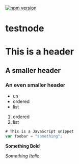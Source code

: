 [![npm version](https://badge.fury.io/js/bccguesswhat.svg)](https://www.npmjs.com/package/bccguesswhat)

# testnode

# This is a header
## A smaller header
### An even smaller header

- un
- ordered
- list

1. ordered
2. list

```javascript
# This is a JavaScript snippet
var foobar = "something";
```

**Something Bold**

*Something Italic*
